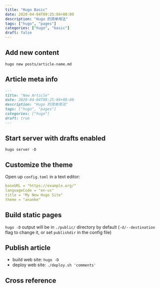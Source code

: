 ```yaml
---
title: "Hugo Basic"
date: 2020-04-04T09:25:04+08:00
description: "Hugo 的简单用法"
tags: ["hugo", "pages"]
categories: ["hugo", "basic"]
draft: false
---
```


## Add new content

`hugo new posts/article-name.md`

## Article meta info

```md
---
title: "New Article"
date: 2020-04-04T09:25:04+08:00
description: "Hugo 的简单用法"
tags: ["hugo", "pages"]
categories: ["hugo"]
draft: true
---
```

## Start server with drafts enabled

`hugo server -D`

## Customize the theme

Open up `config.toml` in a text editor:

```yaml
baseURL = "https://example.org/"
languageCode = "en-us"
title = "My New Hugo Site"
theme = "ananke"
```

## Build static pages

`hugo -D` output will be in `./public/` directory by default (`-d/--destination` flag to change it, or set `publishdir` in the config file)

## Publish article

+ build web site: `hugo -D`
+ deploy web site: `./deploy.sh 'comments'`

## Cross reference

[deploy]:https://segmentfault.com/a/1190000012975914
[cross-ref]:https://gohugo.io/content-management/cross-references/
